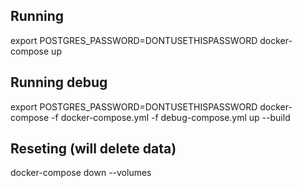 ## Running
export POSTGRES_PASSWORD=DONTUSETHISPASSWORD
docker-compose up

## Running debug
export POSTGRES_PASSWORD=DONTUSETHISPASSWORD
docker-compose -f docker-compose.yml -f debug-compose.yml up --build

## Reseting (will delete data)
docker-compose down --volumes